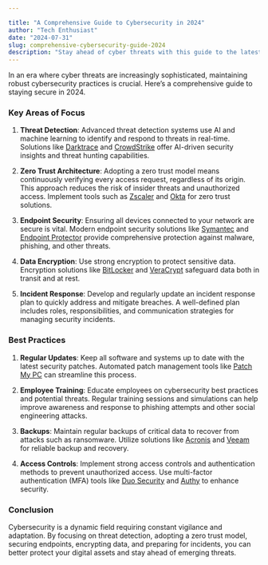 ```yaml
---

title: "A Comprehensive Guide to Cybersecurity in 2024"
author: "Tech Enthusiast"
date: "2024-07-31"
slug: comprehensive-cybersecurity-guide-2024
description: "Stay ahead of cyber threats with this guide to the latest in cybersecurity practices."
---
```


In an era where cyber threats are increasingly sophisticated, maintaining robust cybersecurity practices is crucial. Here’s a comprehensive guide to staying secure in 2024.

### Key Areas of Focus
1. **Threat Detection**: Advanced threat detection systems use AI and machine learning to identify and respond to threats in real-time. Solutions like [Darktrace](https://www.darktrace.com/) and [CrowdStrike](https://www.crowdstrike.com/) offer AI-driven security insights and threat hunting capabilities.

2. **Zero Trust Architecture**: Adopting a zero trust model means continuously verifying every access request, regardless of its origin. This approach reduces the risk of insider threats and unauthorized access. Implement tools such as [Zscaler](https://www.zscaler.com/) and [Okta](https://www.okta.com/) for zero trust solutions.

3. **Endpoint Security**: Ensuring all devices connected to your network are secure is vital. Modern endpoint security solutions like [Symantec](https://www.broadcom.com/company/newsroom/press-releases?filtr=Symantec) and [Endpoint Protector](https://www.endpointprotector.com/) provide comprehensive protection against malware, phishing, and other threats.

4. **Data Encryption**: Use strong encryption to protect sensitive data. Encryption solutions like [BitLocker](https://www.microsoft.com/en-us/windows-for-business/security/encrypt) and [VeraCrypt](https://veracrypt.fr/en/Home.html) safeguard data both in transit and at rest.

5. **Incident Response**: Develop and regularly update an incident response plan to quickly address and mitigate breaches. A well-defined plan includes roles, responsibilities, and communication strategies for managing security incidents.

### Best Practices
1. **Regular Updates**: Keep all software and systems up to date with the latest security patches. Automated patch management tools like [Patch My PC](https://patchmypc.com/) can streamline this process.

2. **Employee Training**: Educate employees on cybersecurity best practices and potential threats. Regular training sessions and simulations can help improve awareness and response to phishing attempts and other social engineering attacks.

3. **Backups**: Maintain regular backups of critical data to recover from attacks such as ransomware. Utilize solutions like [Acronis](https://www.acronis.com/en-us/) and [Veeam](https://www.veeam.com/) for reliable backup and recovery.

4. **Access Controls**: Implement strong access controls and authentication methods to prevent unauthorized access. Use multi-factor authentication (MFA) tools like [Duo Security](https://duo.com/) and [Authy](https://authy.com/) to enhance security.

### Conclusion
Cybersecurity is a dynamic field requiring constant vigilance and adaptation. By focusing on threat detection, adopting a zero trust model, securing endpoints, encrypting data, and preparing for incidents, you can better protect your digital assets and stay ahead of emerging threats.
